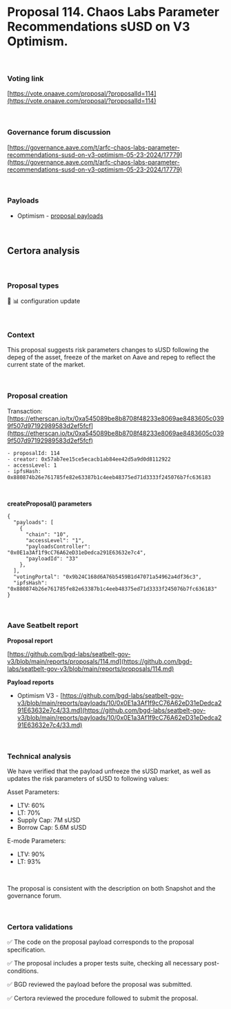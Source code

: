 # Proposal 114. Chaos Labs Parameter Recommendations sUSD on V3 Optimism.

<br>

### Voting link

[https://vote.onaave.com/proposal/?proposalId=114](https://vote.onaave.com/proposal/?proposalId=114)

<br>

### Governance forum discussion

[https://governance.aave.com/t/arfc-chaos-labs-parameter-recommendations-susd-on-v3-optimism-05-23-2024/17779](https://governance.aave.com/t/arfc-chaos-labs-parameter-recommendations-susd-on-v3-optimism-05-23-2024/17779)

<br>

### Payloads

* Optimism - [proposal payloads](https://optimistic.etherscan.io/address/0x5594521a5132Faf674552cfc6387B75cF10F9924#code#F1#L1)

<br>

## Certora analysis

<br>

### Proposal types

:wrench: :bar_chart: configuration update

<br>

### Context

This proposal suggests risk parameters changes to sUSD following the depeg of the asset, freeze of the market on Aave and repeg to reflect the current state of the market.

<br>

### Proposal creation

Transaction: [https://etherscan.io/tx/0xa545089be8b8708f48233e8069ae8483605c0399f507d97192989583d2ef5fcf](https://etherscan.io/tx/0xa545089be8b8708f48233e8069ae8483605c0399f507d97192989583d2ef5fcf)

```
- proposalId: 114
- creator: 0x57ab7ee15ce5ecacb1ab84ee42d5a9d0d8112922
- accessLevel: 1
- ipfsHash: 0x880874b26e761785fe82e63387b1c4eeb48375ed71d3333f245076b7fc636183
```

<br>

**createProposal() parameters**

```
{
  "payloads": [ 
    { 
      "chain": "10", 
      "accessLevel": "1", 
      "payloadsController": "0x0E1a3Af1f9cC76A62eD31eDedca291E63632e7c4", 
      "payloadId": "33" 
    }, 
  ], 
  "votingPortal": "0x9b24C168d6A76b5459B1d47071a54962a4df36c3", 
  "ipfsHash": "0x880874b26e761785fe82e63387b1c4eeb48375ed71d3333f245076b7fc636183" 
}
```

<br>

### Aave Seatbelt report

**Proposal report**

[https://github.com/bgd-labs/seatbelt-gov-v3/blob/main/reports/proposals/114.md](https://github.com/bgd-labs/seatbelt-gov-v3/blob/main/reports/proposals/114.md)

**Payload reports**

* Optimism V3 - [https://github.com/bgd-labs/seatbelt-gov-v3/blob/main/reports/payloads/10/0x0E1a3Af1f9cC76A62eD31eDedca291E63632e7c4/33.md](https://github.com/bgd-labs/seatbelt-gov-v3/blob/main/reports/payloads/10/0x0E1a3Af1f9cC76A62eD31eDedca291E63632e7c4/33.md)

<br>

### Technical analysis

We have verified that the payload unfreeze the sUSD market, as well as updates the risk parameters of sUSD to following values:

Asset Parameters:
- LTV: 60%
- LT: 70%
- Supply Cap: 7M sUSD
- Borrow Cap: 5.6M sUSD

E-mode Parameters:
- LTV: 90%
- LT: 93%

<br>

The proposal is consistent with the description on both Snapshot and the governance forum.

<br>

### Certora validations

:white_check_mark: The code on the proposal payload corresponds to the proposal specification.

:white_check_mark: The proposal includes a proper tests suite, checking all necessary post-conditions. 

:white_check_mark: BGD reviewed the payload before the proposal was submitted. 

:white_check_mark: Certora reviewed the procedure followed to submit the proposal.
